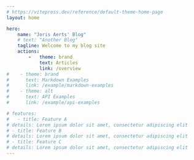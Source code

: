 ```yaml
---
# https://vitepress.dev/reference/default-theme-home-page
layout: home

hero:
    name: "Joris Aerts' Blog"
    # text: "Another Blog"
    tagline: Welcome to my blog site
    actions:
        -   theme: brand
            text: Articles
            link: /overview
#    - theme: brand
#      text: Markdown Examples
#      link: /example/markdown-examples
#    - theme: alt
#      text: API Examples
#      link: /example/api-examples

# features:
#   - title: Feature A
# details: Lorem ipsum dolor sit amet, consectetur adipiscing elit
# - title: Feature B
# details: Lorem ipsum dolor sit amet, consectetur adipiscing elit
# - title: Feature C
# details: Lorem ipsum dolor sit amet, consectetur adipiscing elit
---
```


